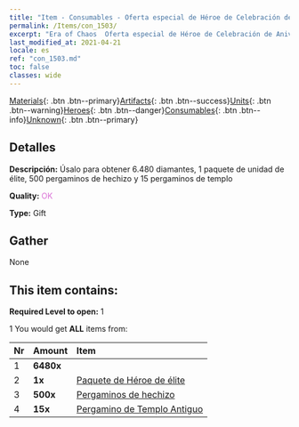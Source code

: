 ```yaml
---
title: "Item - Consumables - Oferta especial de Héroe de Celebración de Aniversario"
permalink: /Items/con_1503/
excerpt: "Era of Chaos  Oferta especial de Héroe de Celebración de Aniversario"
last_modified_at: 2021-04-21
locale: es
ref: "con_1503.md"
toc: false
classes: wide
---
```

 [Materials](/es/Items/){: .btn .btn--primary}[Artifacts](/es/Items/Artifacts/){: .btn .btn--success}[Units](/es/Items/Units/){: .btn .btn--warning}[Heroes](/es/Items/Heroes/){: .btn .btn--danger}[Consumables](/es/Items/Consumables/){: .btn .btn--info}[Unknown](/es/Items/Unknown/){: .btn .btn--primary}

## Detalles
 **Descripción:** Úsalo para obtener 6.480 diamantes, 1 paquete de unidad de élite, 500 pergaminos de hechizo y 15 pergaminos de templo

 **Quality:** <span style="color: #DA70D6">OK</span>

 **Type:** Gift

## Gather

  None

## This item contains:

 **Required Level to open:** 1

 1 You would get **ALL** items  from:

  | Nr | Amount |     Item    |
  |:---|:-------|:------------|
  | 1 |  **6480x** | <i class="fas fa-gem"/> |  | 
  | 2 |  **1x** | [Paquete de Héroe de élite](/es/Items/con_1358/) |  | 
  | 3 |  **500x** | [Pergaminos de hechizo](/es/Items/con_694/) |  | 
  | 4 |  **15x** | [Pergamino de Templo Antiguo](/es/Items/con_697/) |  | 
